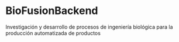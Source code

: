 # BioFusionBackend
Investigación y desarrollo de procesos de ingeniería biológica para la producción automatizada de productos
